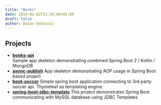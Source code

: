 ```yaml
---
title: "Works"
date: 2019-02-02T11:34:00+01:00
draft: false
author: Dusan Odalovic
---
```


## Projects

* **[books-api](https://github.com/dodalovic/books-api)**   
    Sample app skeleton demonstrating combined Spring Boot 2 / Kotlin / MongoDB
* **[async-publish](https://github.com/dodalovic/async-publish)**
    App skeleton demonstrating AOP usage in Spring Boot based project
* **[boot-soccer](https://github.com/dodalovic/boot-soccer)**
    Simple spring boot application connecting to 3rd party soccer api. Thymeleaf as templating engine.
* **[spring-boot-jdbc-template](https://github.com/dodalovic/spring-boot-jdbc-templates)**
    This project demonstrates Spring Boot communicating with MySQL database using JDBC Templates